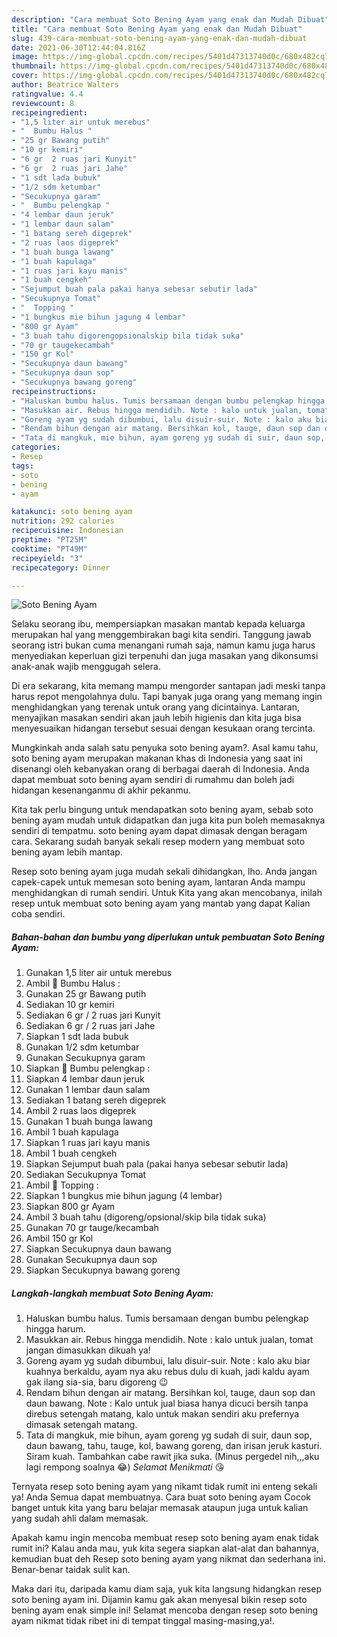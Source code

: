 ```yaml
---
description: "Cara membuat Soto Bening Ayam yang enak dan Mudah Dibuat"
title: "Cara membuat Soto Bening Ayam yang enak dan Mudah Dibuat"
slug: 439-cara-membuat-soto-bening-ayam-yang-enak-dan-mudah-dibuat
date: 2021-06-30T12:44:04.816Z
image: https://img-global.cpcdn.com/recipes/5401d47313740d0c/680x482cq70/soto-bening-ayam-foto-resep-utama.jpg
thumbnail: https://img-global.cpcdn.com/recipes/5401d47313740d0c/680x482cq70/soto-bening-ayam-foto-resep-utama.jpg
cover: https://img-global.cpcdn.com/recipes/5401d47313740d0c/680x482cq70/soto-bening-ayam-foto-resep-utama.jpg
author: Beatrice Walters
ratingvalue: 4.4
reviewcount: 8
recipeingredient:
- "1,5 liter air untuk merebus"
- "  Bumbu Halus "
- "25 gr Bawang putih"
- "10 gr kemiri"
- "6 gr  2 ruas jari Kunyit"
- "6 gr  2 ruas jari Jahe"
- "1 sdt lada bubuk"
- "1/2 sdm ketumbar"
- "Secukupnya garam"
- "  Bumbu pelengkap "
- "4 lembar daun jeruk"
- "1 lembar daun salam"
- "1 batang sereh digeprek"
- "2 ruas laos digeprek"
- "1 buah bunga lawang"
- "1 buah kapulaga"
- "1 ruas jari kayu manis"
- "1 buah cengkeh"
- "Sejumput buah pala pakai hanya sebesar sebutir lada"
- "Secukupnya Tomat"
- "  Topping "
- "1 bungkus mie bihun jagung 4 lembar"
- "800 gr Ayam"
- "3 buah tahu digorengopsionalskip bila tidak suka"
- "70 gr taugekecambah"
- "150 gr Kol"
- "Secukupnya daun bawang"
- "Secukupnya daun sop"
- "Secukupnya bawang goreng"
recipeinstructions:
- "Haluskan bumbu halus. Tumis bersamaan dengan bumbu pelengkap hingga harum."
- "Masukkan air. Rebus hingga mendidih. Note : kalo untuk jualan, tomat jangan dimasukkan dikuah ya!"
- "Goreng ayam yg sudah dibumbui, lalu disuir-suir. Note : kalo aku biar kuahnya berkaldu, ayam nya aku rebus dulu di kuah, jadi kaldu ayam gak ilang sia-sia, baru digoreng 😉"
- "Rendam bihun dengan air matang. Bersihkan kol, tauge, daun sop dan daun bawang. Note : Kalo untuk jual biasa hanya dicuci bersih tanpa direbus setengah matang, kalo untuk makan sendiri aku prefernya dimasak setengah matang."
- "Tata di mangkuk, mie bihun, ayam goreng yg sudah di suir, daun sop, daun bawang, tahu, tauge, kol, bawang goreng, dan irisan jeruk kasturi. Siram kuah. Tambahkan cabe rawit jika suka. (Minus pergedel nih,,,aku lagi rempong soalnya 😂) *Selamat Menikmati* 😘"
categories:
- Resep
tags:
- soto
- bening
- ayam

katakunci: soto bening ayam 
nutrition: 292 calories
recipecuisine: Indonesian
preptime: "PT25M"
cooktime: "PT49M"
recipeyield: "3"
recipecategory: Dinner

---
```



![Soto Bening Ayam](https://img-global.cpcdn.com/recipes/5401d47313740d0c/680x482cq70/soto-bening-ayam-foto-resep-utama.jpg)

Selaku seorang ibu, mempersiapkan masakan mantab kepada keluarga merupakan hal yang menggembirakan bagi kita sendiri. Tanggung jawab seorang istri bukan cuma menangani rumah saja, namun kamu juga harus menyediakan keperluan gizi terpenuhi dan juga masakan yang dikonsumsi anak-anak wajib menggugah selera.

Di era  sekarang, kita memang mampu mengorder santapan jadi meski tanpa harus repot mengolahnya dulu. Tapi banyak juga orang yang memang ingin menghidangkan yang terenak untuk orang yang dicintainya. Lantaran, menyajikan masakan sendiri akan jauh lebih higienis dan kita juga bisa menyesuaikan hidangan tersebut sesuai dengan kesukaan orang tercinta. 



Mungkinkah anda salah satu penyuka soto bening ayam?. Asal kamu tahu, soto bening ayam merupakan makanan khas di Indonesia yang saat ini disenangi oleh kebanyakan orang di berbagai daerah di Indonesia. Anda dapat membuat soto bening ayam sendiri di rumahmu dan boleh jadi hidangan kesenanganmu di akhir pekanmu.

Kita tak perlu bingung untuk mendapatkan soto bening ayam, sebab soto bening ayam mudah untuk didapatkan dan juga kita pun boleh memasaknya sendiri di tempatmu. soto bening ayam dapat dimasak dengan beragam cara. Sekarang sudah banyak sekali resep modern yang membuat soto bening ayam lebih mantap.

Resep soto bening ayam juga mudah sekali dihidangkan, lho. Anda jangan capek-capek untuk memesan soto bening ayam, lantaran Anda mampu menghidangkan di rumah sendiri. Untuk Kita yang akan mencobanya, inilah resep untuk membuat soto bening ayam yang mantab yang dapat Kalian coba sendiri.

<!--inarticleads1-->

##### Bahan-bahan dan bumbu yang diperlukan untuk pembuatan Soto Bening Ayam:

1. Gunakan 1,5 liter air untuk merebus
1. Ambil  🍗 Bumbu Halus :
1. Gunakan 25 gr Bawang putih
1. Sediakan 10 gr kemiri
1. Sediakan 6 gr / 2 ruas jari Kunyit
1. Sediakan 6 gr / 2 ruas jari Jahe
1. Siapkan 1 sdt lada bubuk
1. Gunakan 1/2 sdm ketumbar
1. Gunakan Secukupnya garam
1. Siapkan  🍗 Bumbu pelengkap :
1. Siapkan 4 lembar daun jeruk
1. Gunakan 1 lembar daun salam
1. Sediakan 1 batang sereh digeprek
1. Ambil 2 ruas laos digeprek
1. Gunakan 1 buah bunga lawang
1. Ambil 1 buah kapulaga
1. Siapkan 1 ruas jari kayu manis
1. Ambil 1 buah cengkeh
1. Siapkan Sejumput buah pala (pakai hanya sebesar sebutir lada)
1. Sediakan Secukupnya Tomat
1. Ambil  🍗 Topping :
1. Siapkan 1 bungkus mie bihun jagung (4 lembar)
1. Siapkan 800 gr Ayam
1. Ambil 3 buah tahu (digoreng/opsional/skip bila tidak suka)
1. Gunakan 70 gr tauge/kecambah
1. Ambil 150 gr Kol
1. Siapkan Secukupnya daun bawang
1. Gunakan Secukupnya daun sop
1. Siapkan Secukupnya bawang goreng




<!--inarticleads2-->

##### Langkah-langkah membuat Soto Bening Ayam:

1. Haluskan bumbu halus. Tumis bersamaan dengan bumbu pelengkap hingga harum.
1. Masukkan air. Rebus hingga mendidih. Note : kalo untuk jualan, tomat jangan dimasukkan dikuah ya!
1. Goreng ayam yg sudah dibumbui, lalu disuir-suir. Note : kalo aku biar kuahnya berkaldu, ayam nya aku rebus dulu di kuah, jadi kaldu ayam gak ilang sia-sia, baru digoreng 😉
1. Rendam bihun dengan air matang. Bersihkan kol, tauge, daun sop dan daun bawang. Note : Kalo untuk jual biasa hanya dicuci bersih tanpa direbus setengah matang, kalo untuk makan sendiri aku prefernya dimasak setengah matang.
1. Tata di mangkuk, mie bihun, ayam goreng yg sudah di suir, daun sop, daun bawang, tahu, tauge, kol, bawang goreng, dan irisan jeruk kasturi. Siram kuah. Tambahkan cabe rawit jika suka. (Minus pergedel nih,,,aku lagi rempong soalnya 😂) *Selamat Menikmati* 😘




Ternyata resep soto bening ayam yang nikamt tidak rumit ini enteng sekali ya! Anda Semua dapat membuatnya. Cara buat soto bening ayam Cocok banget untuk kita yang baru belajar memasak ataupun juga untuk kalian yang sudah ahli dalam memasak.

Apakah kamu ingin mencoba membuat resep soto bening ayam enak tidak rumit ini? Kalau anda mau, yuk kita segera siapkan alat-alat dan bahannya, kemudian buat deh Resep soto bening ayam yang nikmat dan sederhana ini. Benar-benar taidak sulit kan. 

Maka dari itu, daripada kamu diam saja, yuk kita langsung hidangkan resep soto bening ayam ini. Dijamin kamu gak akan menyesal bikin resep soto bening ayam enak simple ini! Selamat mencoba dengan resep soto bening ayam nikmat tidak ribet ini di tempat tinggal masing-masing,ya!.

